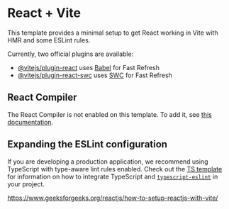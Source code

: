 # React + Vite

This template provides a minimal setup to get React working in Vite with HMR and some ESLint rules.

Currently, two official plugins are available:

- [@vitejs/plugin-react](https://github.com/vitejs/vite-plugin-react/blob/main/packages/plugin-react)
  uses [Babel](https://babeljs.io/) for Fast Refresh
- [@vitejs/plugin-react-swc](https://github.com/vitejs/vite-plugin-react/blob/main/packages/plugin-react-swc)
  uses [SWC](https://swc.rs/) for Fast Refresh

## React Compiler

The React Compiler is not enabled on this template. To add it,
see [this documentation](https://react.dev/learn/react-compiler/installation).

## Expanding the ESLint configuration

If you are developing a production application, we recommend using TypeScript with type-aware lint rules enabled. Check
out the [TS template](https://github.com/vitejs/vite/tree/main/packages/create-vite/template-react-ts) for information
on how to integrate TypeScript and [`typescript-eslint`](https://typescript-eslint.io) in your project.


https://www.geeksforgeeks.org/reactjs/how-to-setup-reactjs-with-vite/
